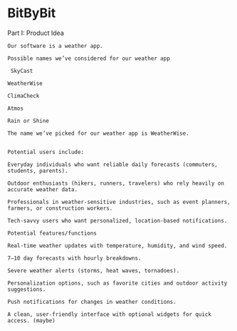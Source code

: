 # BitByBit

Part I: Product Idea 

    Our software is a weather app. 

    Possible names we’ve considered for our weather app  

     SkyCast 

    WeatherWise 

    ClimaCheck 

    Atmos 

    Rain or Shine 

    The name we’ve picked for our weather app is WeatherWise. 
     

    Potential users include: 

    Everyday individuals who want reliable daily forecasts (commuters, students, parents). 

    Outdoor enthusiasts (hikers, runners, travelers) who rely heavily on accurate weather data. 

    Professionals in weather-sensitive industries, such as event planners, farmers, or construction workers. 

    Tech-savvy users who want personalized, location-based notifications. 

    Potential features/functions  

    Real-time weather updates with temperature, humidity, and wind speed. 

    7–10 day forecasts with hourly breakdowns. 

    Severe weather alerts (storms, heat waves, tornadoes). 

    Personalization options, such as favorite cities and outdoor activity suggestions. 

    Push notifications for changes in weather conditions. 

    A clean, user-friendly interface with optional widgets for quick access. (maybe) 
